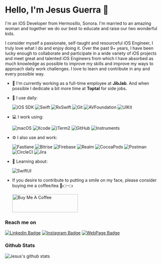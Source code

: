 # Hello, I'm Jesus Guerra 👋

I'm an iOS Developer from Hermosillo, Sonora. I'm married to an amazing woman and together we do our best to educate and raise our two wonderful kids.

I consider myself a passionate, self-taught and resourceful iOS Engineer, I truly love what I do and enjoy doing it. Over the past 9+ years, I have been lucky enough to collaborate and participate in a wide variety of iOS projects and meet great and talented iOS Engineers from which I have absorbed as much knowledge as possible to improve my skills and improve my ways to approach daily work challenges. I love to learn and contribute in any and every possible way.


- 🏢 I'm currently working as a full-time employee at **JibJab**. And when possible I dedicate a bit more time at **Toptal** for side jobs.
- 🚀 I use daily:

  ![iOS SDK](https://img.shields.io/badge/SDK-000000?style=flat-square&style=for-the-badge&logo=iOS&logoColor=white)
  ![Swift](https://img.shields.io/badge/Swift-FA7343?style=flat-square&style=for-the-badge&logo=Swift&logoColor=white)
  ![RxSwift](https://img.shields.io/badge/RxSwift-FA7343?style=flat-square&style=for-the-badge&logo=Swift&logoColor=white)
  ![Git](https://img.shields.io/badge/-Git-black?style=plastic&logo=git)
  ![AVFoundation](https://img.shields.io/badge/AVFoundation-000000?style=flat-square&style=for-the-badge&logo=iOS&logoColor=white)
  ![UIKit](https://img.shields.io/badge/UIKit-000000?style=flat-square&style=for-the-badge&logo=iOS&logoColor=white)

- 💻 I work using:

  ![macOS](https://img.shields.io/badge/macOS-000000?style=flat-square&style=for-the-badge&logo=macOS&logoColor=white)
  ![Xcode](https://img.shields.io/badge/Xcode-147EFB?style=flat-square&style=for-the-badge&logo=Xcode&logoColor=white)
  ![iTerm2](https://img.shields.io/badge/iTerm2-000000?style=flat-square&style=for-the-badge&logo=iTerm2&logoColor=white)
  ![GitHub](https://img.shields.io/badge/-GitHub-181717?style=plastic&logo=github)
  ![Instruments](https://img.shields.io/badge/Instruments-147EFB?style=flat-square&style=for-the-badge&logo=iOS&logoColor=white)
- ⚙️ I also use and work:

  ![Fastlane](https://img.shields.io/badge/Fastlane-00F200?style=flat-square&style=for-the-badge&logo=Fastlane&logoColor=white)
  ![Bitrise](https://img.shields.io/badge/Bitrise-683D87?style=flat-square&style=for-the-badge&logo=Bitrise&logoColor=white)
  ![Firebase](https://img.shields.io/badge/Firebase-FFCA28?style=flat-square&style=for-the-badge&logo=Firebase&logoColor=white)
  ![Realm](https://img.shields.io/badge/Realm-39477F?style=flat-square&style=for-the-badge&logo=Realm&logoColor=white)
  ![CocoaPods](https://img.shields.io/badge/CocoaPods-EE3322?style=flat-square&style=for-the-badge&logo=CocoaPods&logoColor=white)
  ![Postman](https://img.shields.io/badge/Postman-FF6C37?style=flat-square&style=for-the-badge&logo=Postman&logoColor=white)
  ![CircleCI](https://img.shields.io/badge/CircleCI-343434?style=flat-square&style=for-the-badge&logo=CircleCI&logoColor=white)
  ![Jira](https://img.shields.io/badge/Jira-0052CC?style=flat-square&style=for-the-badge&logo=Jira&logoColor=white)

- 🌱 Learning about:

  ![SwiftUI](https://img.shields.io/badge/SwiftUI-FA7343?style=flat-square&style=for-the-badge&logo=Swift&logoColor=white)


- If you desire to contribute to putting a smile on my face, please consider buying me a coffee/tea 🥺👉👈

  <a href="https://www.buymeacoffee.com/guerrix" target="_blank"><img src="https://cdn.buymeacoffee.com/buttons/v2/default-yellow.png" alt="Buy Me A Coffee" style="height: 60px !important;width: 217px !important;" ></a>
  
### Reach me on

[![Linkedin Badge](https://img.shields.io/badge/Guerrix-0A66C2?style=flat-square&style=for-the-badge&logo=LinkedIn&logoColor=white&link=https://www.linkedin.com/in/guerrix/)](https://www.linkedin.com/in/guerrix/)
[![Instagram Badge](https://img.shields.io/badge/Guerrix-E4405F?style=flat-square&style=for-the-badge&logo=Instagram&logoColor=white&link=https://www.instagram.com/guerrix/)](https://www.instagram.com/guerrix/)
[![WebPage Badge](https://img.shields.io/badge/jesusguerra.io-4285F4?style=flat-square&style=for-the-badge&logo=Google%20Chrome&logoColor=white&link=http://jesusguerra.io/)](http://jesusguerra.io/)

### Github Stats
![Jesus's github stats](https://github-readme-stats.vercel.app/api?username=guerrix&count_private=true&show_icons=true)
